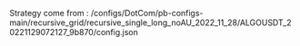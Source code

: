 Strategy come from : /configs/DotCom/pb-configs-main/recursive_grid/recursive_single_long_noAU_2022_11_28/ALGOUSDT_20221129072127_9b870/config.json